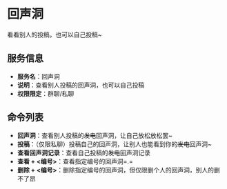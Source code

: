 # 回声洞
看看别人的投稿，也可以自己投稿~

## 服务信息
- **服务名**：回声洞
- **说明**：查看别人投稿的回声洞，也可以自己投稿
- **权限限定**：群聊/私聊

## 命令列表
- **回声洞**：查看别人投稿的~~发电~~回声洞，让自己放松放松罢~
- **投稿**：（仅限私聊）投稿自己的回声洞，让别人也能看到你的~~发电~~回声洞~
- **查看回声洞记录**：查看自己投稿的~~发电~~回声洞记录
- **查看 + <编号>**：查看指定编号的回声洞=.=
- **删除 + <编号>**：删除指定编号的回声洞，但仅限删个人的回声洞，别人的删不了昂